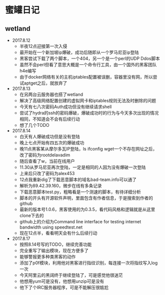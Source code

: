 # 蜜罐日记
## wetland
* 2017.8.12
  * 半夜12点迎接第一次入侵
  * 最开始在一个新加坡ip爆破，成功后随即从一个罗马尼亚ip登陆
  * 黑客尝试下载了两个脚本，一个404，另一个是一个perl的UDP Ddos脚本
  * 虽然不会perl但看了意思大概是一个命令行工具，由一个国外的黑客团队h4e编写
  * 由于docker网络有关的主机iptables配置被误删，容器里没有网，所以尝试aptget之后，就放弃了
* 2017.8.13
  * 在另两台云服务器也搭了wetland
  * 解决了高级网络配置创建的虚拟网卡和iptables规则无法及时删除的问题
  * 今天有七八次密码Auth成功但没有继续请求shell
  * 尝试了hydra的ssh的密码爆破，爆破成功时的行为与今天多次出现的情况相同，不知道会不会有后续行动
  * 想了几个TODO
* 2017.8.14
  * 白天有人爆破成功但是没有登陆
  * 晚上七点开始有四五次的爆破成功
  * 晚11点黑客某从摩尔多瓦IP登陆，ls ifconfig wget一个不存在网址之后，改了密码为rootdelavadim
  * 随后查看了w，当前在线用户
  * 11.30从罗马尼亚再次登陆，一定是相同的人因为没有爆破一次登陆
  * 上来后只改了密码为alex453
  * 12点我重新dig了下载恶意脚本的域名bad-team.info可以通了
  * 解析为89.42.39.160，微步在线有多条记录
  * 下载恶意脚本test.py，粗略看是一个测速的脚本，有待详细分析
  * 脚本的开头有开源软件声明，里面包含有作者信息，于是搜索到作者的github
  * 最新的版本号1.0.6，黑客使用的为0.3.5，看代码风格和逻辑就是从这里clone下去的
  * github上的介绍为Command line interface for testing internet bandwidth using speedtest.net
  * 现在12点半，看看明天会有什么后续行动
* 2017.8.17
  * 按照8.14号写的TODO，继续完善功能
  * 完全重写了输出模块，现在方便多了
  * 能够警报更多种类黑客的动作
  * 添加了p0f模块，利用他对黑客进行指纹识别，每连接一次将指纹写入log一次
  * 今天阿里云的黑阔终于继续登陆了，可是感觉他很迷茫
  * 他想用yum可是没有，他想用unzip可是没有
  * 他下了个IRC服务器程序，可是不能解压很尴尬